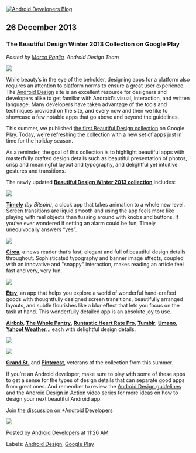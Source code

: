 [![Android Developers Blog](http://3.bp.blogspot.com/-l7gnNEh4qg8/UKqmMerltLI/AAAAAAAAC-c/_aid9jTg9Zk/s1600/blogheader2.png)](http://android-developers.blogspot.jp/)

26 December 2013
----------------

### The Beautiful Design Winter 2013 Collection on Google Play

*Posted by [Marco Paglia](https://plus.google.com/+MarcoPaglia/posts), Android Design Team*

[![](http://4.bp.blogspot.com/-1pISkhLnkvY/UrOo0NJzIWI/AAAAAAAAAG4/8xRyFrWlFu8/s320/hero.png)](https://play.google.com/store/apps/collection/promotion_3000235_beautiful_apps)

While beauty’s in the eye of the beholder, designing apps for a platform also requires an attention to platform norms to ensure a great user experience. The [Android Design](http://developer.android.com/design) site is an excellent resource for designers and developers alike to get familiar with Android’s visual, interaction, and written language. Many developers have taken advantage of the tools and techniques provided on the site, and every now and then we like to showcase a few notable apps that go above and beyond the guidelines.

This summer, we published [the first Beautiful Design collection](http://android-developers.blogspot.com/2013/07/beautiful-design-collection-summer-2013.html) on Google Play. Today, we're refreshing the collection with a new set of apps just in time for the holiday season.

As a reminder, the goal of this collection is to highlight beautiful apps with masterfully crafted design details such as beautiful presentation of photos, crisp and meaningful layout and typography, and delightful yet intuitive gestures and transitions.

The newly updated **[Beautiful Design Winter 2013 collection](https://play.google.com/store/apps/collection/promotion_3000235_beautiful_apps)** includes:

[![](http://4.bp.blogspot.com/-0IrCwsmXt9s/UrOo5wh_A1I/AAAAAAAAAHA/Px8KTkSxJh0/s250/_timely.png)](http://4.bp.blogspot.com/-0IrCwsmXt9s/UrOo5wh_A1I/AAAAAAAAAHA/Px8KTkSxJh0/s1600/_timely.png)

**[Timely](https://play.google.com/store/apps/details?id=ch.bitspin.timely)** *(by Bitspin)*, a clock app that takes animation to a whole new level. Screen transitions are liquid smooth and using the app feels more like playing with real objects than fussing around with knobs and buttons. If you’ve ever wondered if setting an alarm could be fun, Timely unequivocally answers “yes”.

[![](http://2.bp.blogspot.com/-VjgDvWvHqcA/UrOo8UHaCeI/AAAAAAAAAHI/jGsxnC10qD4/s250/_circa.png)](http://2.bp.blogspot.com/-VjgDvWvHqcA/UrOo8UHaCeI/AAAAAAAAAHI/jGsxnC10qD4/s1600/_circa.png)

**[Circa](https://play.google.com/store/apps/details?id=cir.ca)**, a news reader that’s fast, elegant and full of beautiful design details throughout. Sophisticated typography and banner image effects, coupled with an innovative and "snappy" interaction, makes reading an article feel fast and very, very fun.

[![](http://2.bp.blogspot.com/-9sYhtc2v1X8/UrOo-_m8zpI/AAAAAAAAAHQ/xA3PcxAqHWo/s250/_etsy.png)](http://2.bp.blogspot.com/-9sYhtc2v1X8/UrOo-_m8zpI/AAAAAAAAAHQ/xA3PcxAqHWo/s1600/_etsy.png)

**[Etsy](https://play.google.com/store/apps/details?id=com.etsy.android)**, an app that helps you explore a world of wonderful hand-crafted goods with thoughtfully designed screen transitions, beautifully arranged layouts, and subtle flourishes like a blur effect that lets you focus on the task at hand. This wonderfully detailed app is an absolute joy to use.

**[Airbnb](https://play.google.com/store/apps/details?id=com.airbnb.android%20)**, **[The Whole Pantry](https://play.google.com/store/apps/details?id=com.thewholepantry)**, **[Runtastic Heart Rate Pro](https://play.google.com/store/apps/details?id=com.runtastic.android.heartrate.pro)**, **[Tumblr](https://play.google.com/store/apps/details?id=com.tumblr)**, **[Umano](https://play.google.com/store/apps/details?id=com.sothree.umano)**, **[Yahoo! Weather](https://play.google.com/store/apps/details?id=com.yahoo.mobile.client.android.weather)**… each with delightful design details.

[![](http://2.bp.blogspot.com/-6LZrOhftIBs/UrOpA5y-TJI/AAAAAAAAAHY/CDdQxhs7Fvw/s600/_others.png)](http://2.bp.blogspot.com/-6LZrOhftIBs/UrOpA5y-TJI/AAAAAAAAAHY/CDdQxhs7Fvw/s1600/_others.png)

[![](http://3.bp.blogspot.com/-p_9L2TO-KtE/UrOpEGcL7sI/AAAAAAAAAHg/9tHuw_DK7bA/s250/_grandst_pinterest.png)](http://3.bp.blogspot.com/-p_9L2TO-KtE/UrOpEGcL7sI/AAAAAAAAAHg/9tHuw_DK7bA/s1600/_grandst_pinterest.png)

**[Grand St.](https://play.google.com/store/apps/details?id=com.grandst)** and **[Pinterest](https://play.google.com/store/apps/details?id=com.pinterest)**, veterans of the collection from this summer.

If you’re an Android developer, make sure to play with some of these apps to get a sense for the types of design details that can separate good apps from great ones. And remember to review the [Android Design guidelines](http://developer.android.com/design) and the [Android Design in Action](http://www.youtube.com/playlist?list=PLWz5rJ2EKKc8j2B95zGMb8muZvrIy-wcF) video series for more ideas on how to design your next beautiful Android app.

[Join the discussion on](https://plus.google.com/+AndroidDevelopers/posts/dCvTiUc6At3)
 [+Android Developers](https://plus.google.com/108967384991768947849/posts/YyrP3AtoNYe)

[![](https://ssl.gstatic.com/images/icons/gplus-32.png)](https://plus.google.com/+AndroidDevelopers/posts/dCvTiUc6At3)

Posted by [Android Developers](http://www.blogger.com/profile/08588467489110681140 "author profile") at [11:26 AM](http://android-developers.blogspot.jp/2013/12/beautiful-design-collection-winter-2013.html "permanent link")

Labels: [Android Design](http://android-developers.blogspot.jp/search/label/Android%20Design), [Google Play](http://android-developers.blogspot.jp/search/label/Google%20Play)
